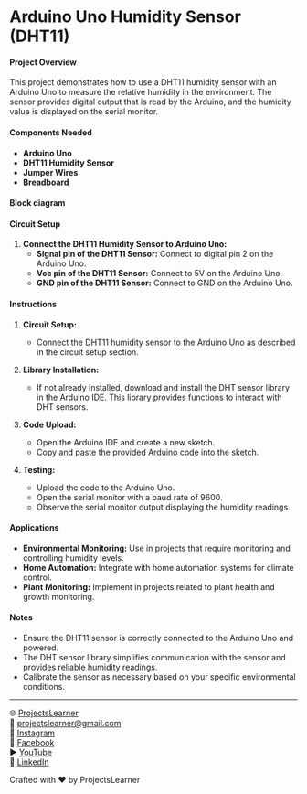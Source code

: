 # Arduino Uno Humidity Sensor (DHT11)

#### Project Overview

This project demonstrates how to use a DHT11 humidity sensor with an Arduino Uno to measure the relative humidity in the environment. The sensor provides digital output that is read by the Arduino, and the humidity value is displayed on the serial monitor.

#### Components Needed

- **Arduino Uno**
- **DHT11 Humidity Sensor**
- **Jumper Wires**
- **Breadboard**

#### Block diagram


#### Circuit Setup

1. **Connect the DHT11 Humidity Sensor to Arduino Uno:**
   - **Signal pin of the DHT11 Sensor:** Connect to digital pin 2 on the Arduino Uno.
   - **Vcc pin of the DHT11 Sensor:** Connect to 5V on the Arduino Uno.
   - **GND pin of the DHT11 Sensor:** Connect to GND on the Arduino Uno.

#### Instructions

1. **Circuit Setup:**
   - Connect the DHT11 humidity sensor to the Arduino Uno as described in the circuit setup section.

2. **Library Installation:**
   - If not already installed, download and install the DHT sensor library in the Arduino IDE. This library provides functions to interact with DHT sensors.

3. **Code Upload:**
   - Open the Arduino IDE and create a new sketch.
   - Copy and paste the provided Arduino code into the sketch.

4. **Testing:**
   - Upload the code to the Arduino Uno.
   - Open the serial monitor with a baud rate of 9600.
   - Observe the serial monitor output displaying the humidity readings.

#### Applications

- **Environmental Monitoring:** Use in projects that require monitoring and controlling humidity levels.
- **Home Automation:** Integrate with home automation systems for climate control.
- **Plant Monitoring:** Implement in projects related to plant health and growth monitoring.

#### Notes

- Ensure the DHT11 sensor is correctly connected to the Arduino Uno and powered.
- The DHT sensor library simplifies communication with the sensor and provides reliable humidity readings.
- Calibrate the sensor as necessary based on your specific environmental conditions.

---

🌐 [ProjectsLearner](https://projectslearner.com/learn/arduino-uno-humidity-sensor)  
📧 [projectslearner@gmail.com](mailto:projectslearner@gmail.com)  
📸 [Instagram](https://www.instagram.com/projectslearner/)  
📘 [Facebook](https://www.facebook.com/projectslearner)  
▶️ [YouTube](https://www.youtube.com/@ProjectsLearner)  
📘 [LinkedIn](https://www.linkedin.com/in/projectslearner)

Crafted with ❤️ by ProjectsLearner